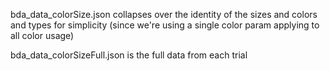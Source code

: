 bda_data_colorSize.json collapses over the identity of the sizes and colors and types for simplicity (since we're using a single color param applying to all color usage)

bda_data_colorSizeFull.json is the full data from each trial
